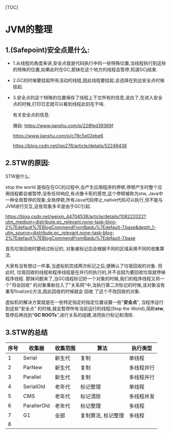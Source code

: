 [TOC] 



# JVM的整理

## 1.(Safepoint)安全点是什么:

- 1.从线程的角度来讲,安全点就是代码执行中的一些特殊位置,当线程执行到这些的特殊的位置,如果此时在GC,那抹在这个地方的线程会暂停,知道GCj结束.

- 2.GC的时候要挂起所有活动的线程,因此线程要挂起,会选择在到达安全点时候挂起.

- 3.安全点的这个特殊的位置保存了线程上下文所有的信息,说白了,在进入安全点的时候,打印日志就可以看到线程此刻在干啥.

  有关安全点的信息:

  摘自: https://www.jianshu.com/p/228fed39369f

  https://www.jianshu.com/p/c79c5e02ebe6

  https://blog.csdn.net/lqp276/article/details/52249438

  

## 2.STW的原因:

STW是什么:

stop the world 是指在在GC的过程中,会产生应用程序的停顿,停顿产生时整个应用线程都会被暂停,没有任何响应,有点像卡死的感觉,这个停顿被称为stw, Java中一种全局暂停的现象,全局停顿,所有Java代码停止,native代码可以执行,但不能与JVM进行交互,这些现象多半是由于GC引起.

https://blog.csdn.net/weixin_44704538/article/details/108222022?utm_medium=distribute.pc_relevant.none-task-blog-2%7Edefault%7EBlogCommendFromBaidu%7Edefault-7.base&depth_1-utm_source=distribute.pc_relevant.none-task-blog-2%7Edefault%7EBlogCommendFromBaidu%7Edefault-7.base

首先垃圾回收时要经过标记的, 对象被标记后会根据不同的区域采用不同的收集算法.

大家有没有想过一件事,当虚拟机完成两次标记之后,便确认了垃圾回收的对象. 但此时, 垃圾回收的线程和程序线程是在并行的执行的,并不会因为要回收垃圾就停掉程序线程. 那抹问题来了,当GC线程标记好一个对象的时候,我们的程序线程又将一个"将会回收" 的对象重新拉入了"关系网"中,当执行第二次标记的时候,该对象没有重写finalize()方法,因此回收的时候就会 回收 了这个不改回收的对象.

虚拟机的解决方案就是在一些特定指定的指定位置设置一些"**安全点**", 当程序运行到这些"安全点" 的时候,就会暂停所有当前运行的线程(Stop the World),简称**stw**,暂停后再找到"**GC ROOTs**",进行关系的组建,进而执行标记和清除.



## 3.STW的总结

| 序号 | 收集器      | 收集范围 | 算法               | 执行类型   |
| ---- | ----------- | -------- | ------------------ | ---------- |
| 1    | Serial      | 新生代   | 复制               | 单线程     |
| 2    | ParNew      | 新生代   | 复制               | 多线程并行 |
| 3    | Parallel    | 新生代   | 复制               | 多线程并行 |
| 4    | SerialOld   | 老年代   | 标记整理           | 单线程     |
| 5    | CMS         | 老年代   | 标记清除           | 多线程并发 |
| 6    | ParallerOld | 老年代   | 标记整理           | 多线程     |
| 7    | G1          | 全部     | 复制算法, 标记整理 | 多线程     |
| 8    |             |          |                    |            |



